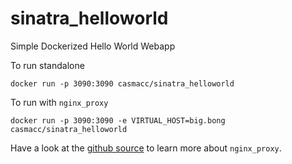 # sinatra_helloworld

Simple Dockerized Hello World Webapp

To run standalone

    docker run -p 3090:3090 casmacc/sinatra_helloworld

To run with `nginx_proxy`

    docker run -p 3090:3090 -e VIRTUAL_HOST=big.bong casmacc/sinatra_helloworld

Have a look at the [github source][1] to learn more about `nginx_proxy`.

[1]: https://github.com/casmacc/nginx_proxy

